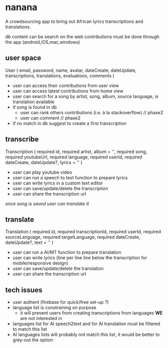# nanana

A crowdsourcing app to bring out African lyrics transcriptions and translations.

db content can be search on the web
contributions must be done through the app (android,iOS,mac,windows)

## user space

User (
	email,
	password,
	name,
	avatar,
	dateCreate,
	dateUpdate,
	transcriptions,
	translations,
	evaluations,
	comments
)
- user can access their contributions from user view
- user can access latest contributions from home view
- user can search for a song by artist, song, album, source language, is translation available
- if song is found in db
	- user can rank others contributions (i.e. à la stackoverflow) // phase2
	- user can comment // phase2
- if no match in db suggest to create a first transcription

## transcribe

Transcription (
	required id,
	required artist,
	album = '',
	required song,
	required youtubeUrl,
	required language,
	required userId,
	required dateCreate,
	dateUpdate?,
	lyrics = ''
)

- user can play youtube video
- user can run a speech to text function to prepare lyrics
- user can write lyrics in a custom text editor
- user can save/update/delete the transcription
- user can share the transcription url

_once song is saved user can translate it_

## translate

Translation (
	required id,
	required transcriptionId,
	required userId,
	required sourceLanguage,
	required targetLanguage,
	required dateCreate,
	dateUpdate?,
	text = ''
)

- user can run a AI/MT function to prepare translation
- user can write lyrics (line per line line below the transcription for mobile/responsive design)
- user can save/update/delete the translation
- user can share the transcription url


## tech issues
- user authent (firebase for quick/free set-up ?)
- language list is constraining on purpose
	- it will prevent users from creating transcriptions from languages __WE__ are not interested in
- languages list for AI speech2text and for AI translation must be filtered to match this list
- AI languages lists will probably not match this list, it would be better to grey-out the option

